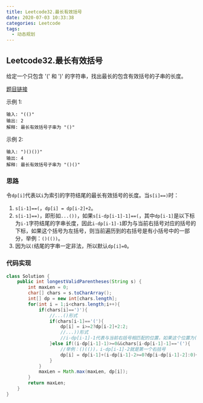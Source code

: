 ```yaml
---
title: Leetcode32.最长有效括号
date: 2020-07-03 10:33:38
categories: Leetcode
tags:
  - 动态规划
---
```


## Leetcode32.最长有效括号

给定一个只包含 '(' 和 ')' 的字符串，找出最长的包含有效括号的子串的长度。

[题目链接](https://leetcode-cn.com/problems/longest-valid-parentheses)

<!--more-->

示例 1:

```
输入: "(()"
输出: 2
解释: 最长有效括号子串为 "()"
```



示例 2:

```
输入: ")()())"
输出: 4
解释: 最长有效括号子串为 "()()"
```



### 思路

令`dp[i]`代表以`i`为索引的字符结尾的最长有效括号的长度。当`s[i]==)`时：

1. `s[i-1]==(`，`dp[i] = dp[i-2]+2`。
2. `s[i-1]==)`，即形如`...())`，如果`s[i-dp[i-1]-1]==(`，其中`dp[i-1]`是以下标为`i-1`字符结尾的字串长度，因此`i-dp[i-1]-1`即为与当前右括号对应的括号的下标，如果这个括号为左括号，则当前遍历到的右括号是有小括号中的一部分，举例：`()(())`。
3. 因为以`(`结尾的字串一定非法，所以默认`dp[i]=0`。



### 代码实现

```java
class Solution {
    public int longestValidParentheses(String s) {
        int maxLen = 0;
        char[] chars = s.toCharArray();
        int[] dp = new int[chars.length];
        for(int i = 1;i<chars.length;i++){
            if(chars[i]==')'){
                //...()形式
                if(chars[i-1]=='('){
                    dp[i] = i>=2?dp[i-2]+2:2;
                    //...))形式
                    //i-dp[i-1]-1代表与当前右括号相匹配的位置，如果这个位置为(
                }else if((i-dp[i-1]-1)>=0&&chars[i-dp[i-1]-1]=='('){
                    //举例：()(())，i-dp[i-1]-2就是第一个右括号
                    dp[i] = dp[i-1]+(i-dp[i-1]-2>=0?dp[i-dp[i-1]-2]:0)+2;
                }
            }
            maxLen = Math.max(maxLen, dp[i]);
        }
        return maxLen;
    }
}
```


